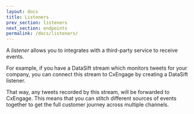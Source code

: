 ```yaml
---
layout: docs
title: Listeners
prev_section: listeners
next_section: endpoints
permalink: /docs/listeners/
---
```


A *listener* allows you to integrates with a third-party service to
receive events.

For example, if you have a DataSift stream which monitors tweets for your
company, you can connect this stream to CxEngage by creating a DataSift listener.

That way, any tweets recorded by this stream, will be forwarded to CxEngage.
This means that you can stitch different sources of events together to get the
full customer journey across multiple channels.
